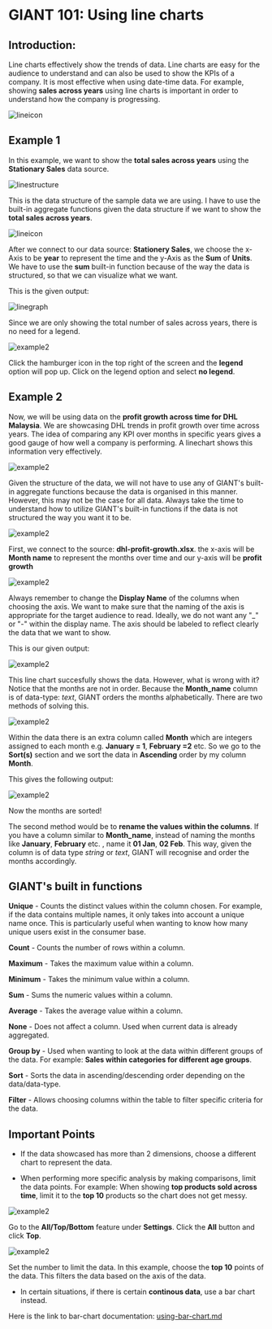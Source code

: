 # GIANT 101: Using line charts

## Introduction:

Line charts effectively show the trends of data. Line charts are easy for the audience to understand and can also be used to show the KPIs of a company. It is most effective when using date-time data. For example, showing **sales across years** using line charts is important in order to understand how the company is progressing.

![lineicon](images/giant-101-linechart/line-icon.PNG)

## Example 1

In this example, we want to show the **total sales across years** using the **Stationary Sales** data source.

![linestructure](images/giant-101-linechart/data-structure.PNG)

This is the data structure of the sample data we are using. I have to use the built-in aggregate functions given the data structure if we want to show the **total sales across years**. 

![lineicon](images/giant-101-linechart/data-bind.PNG)

After we connect to our data source: **Stationery Sales**, we choose the x-Axis to be **year** to represent the time and the y-Axis as the **Sum** of **Units**. We have to use the **sum** built-in function because of the way the data is structured, so that we can visualize what we want.

This is the given output:

![linegraph](images/giant-101-linechart/line-graph.PNG)

Since we are only showing the total number of sales across years, there is no need for a legend. 

![example2](images/giant-101-linechart/legend.PNG)

Click the hamburger icon in the top right of the screen and the **legend** option will pop up. Click on the legend option and select **no legend**. 

## Example 2

Now, we will be using data on the **profit growth across time for DHL Malaysia**. We are showcasing DHL trends in profit growth over time across years. The idea of comparing any KPI over months in specific years gives a good gauge of how well a company is performing. A linechart shows this information very effectively.

![example2](images/giant-101-linechart/data-structure2.PNG)

Given the structure of the data, we will not have to use any of GIANT's built-in aggregate functions because the data is organised in this manner. However, this may not be the case for all data. Always take the time to understand how to utilize GIANT's built-in functions if the data is not structured the way you want it to be.

![example2](images/giant-101-linechart/data-bind-2.PNG)

First, we connect to the source: **dhl-profit-growth.xlsx**. the x-axis will be **Month name** to represent the months over time and our y-axis will be **profit growth**

![example2](images/giant-101-linechart/data-bind-x.PNG)

Always remember to change the **Display Name** of the columns when choosing the axis. We want to make sure that the naming of the axis is appropriate for the target audience to read. Ideally, we do not want any "_" or "-" within the display name. The axis should be labeled to reflect clearly the data that we want to show.

This is our given output:

![example2](images/giant-101-linechart/line-graph-2.PNG)

This line chart succesfully shows the data. However, what is wrong with it? Notice that the months are not in order. Because the **Month_name** column is of data-type: *text*, GIANT orders the months alphabetically. There are two methods of solving this.

![example2](images/giant-101-linechart/data-order.PNG)

Within the data there is an extra column called **Month** which are integers assigned to each month e.g. **January = 1**, **February =2** etc. So we go to the **Sort(s)** section and we sort the data in **Ascending** order by my column **Month**.

This gives the following output:

![example2](images/giant-101-linechart/line-graph-improved.PNG)

Now the months are sorted! 

The second method would be to **rename the values within the columns**. If you have a column similar to **Month_name**, instead of naming the months like **January**, **February** etc. , name it **01 Jan**, **02 Feb**. This way, given the column is of data type *string* or *text*, GIANT will recognise and order the months accordingly.

## GIANT's built in functions

**Unique** - Counts the distinct values within the column chosen. For example, if the data contains multiple names, it only takes into account a unique name once. This is particularly useful when wanting to know how many unique users exist in the consumer base.

**Count** - Counts the number of rows within a column.

**Maximum** - Takes the maximum value within a column.

**Minimum** - Takes the minimum value within a column.

**Sum** - Sums the numeric values within a column.

**Average** - Takes the average value within a column.

**None** - Does not affect a column. Used when current data is already aggregated.

**Group by** - Used when wanting to look at the data within different groups of the data. For example: **Sales within categories for different age groups**.

**Sort** - Sorts the data in ascending/descending order depending on the data/data-type.

**Filter** - Allows choosing columns within the table to filter specific criteria for the data.

## Important Points

- If the data showcased has more than 2 dimensions, choose a different chart to represent the data.

- When performing more specific analysis by making comparisons, limit the data points. For example: When showing **top products sold across time**, limit it to the **top 10** products so the chart does not get messy. 

![example2](images/giant-101-linechart/limit.PNG)

Go to the **All/Top/Bottom** feature under **Settings**. Click the **All** button and click **Top**.

![example2](images/giant-101-linechart/limit2.PNG)

Set the number to limit the data. In this example, choose the **top 10** points of the data. This filters the data based on the axis of the data.

- In certain situations, if there is certain **continous data**, use a bar chart instead.
 
 Here is the link to bar-chart documentation:
    [using-bar-chart.md](using-bar-chart.md)
